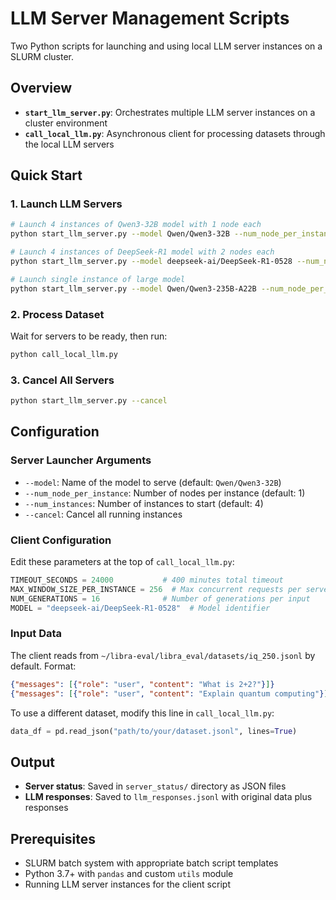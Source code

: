 # LLM Server Management Scripts

Two Python scripts for launching and using local LLM server instances on a SLURM cluster.

## Overview

- **`start_llm_server.py`**: Orchestrates multiple LLM server instances on a cluster environment
- **`call_local_llm.py`**: Asynchronous client for processing datasets through the local LLM servers

## Quick Start

### 1. Launch LLM Servers

```bash
# Launch 4 instances of Qwen3-32B model with 1 node each
python start_llm_server.py --model Qwen/Qwen3-32B --num_node_per_instance 1 --num_instances 4

# Launch 4 instances of DeepSeek-R1 model with 2 nodes each
python start_llm_server.py --model deepseek-ai/DeepSeek-R1-0528 --num_node_per_instance 2 --num_instances 4

# Launch single instance of large model
python start_llm_server.py --model Qwen/Qwen3-235B-A22B --num_node_per_instance 1 --num_instances 1
```

### 2. Process Dataset

Wait for servers to be ready, then run:

```bash
python call_local_llm.py
```

### 3. Cancel All Servers

```bash
python start_llm_server.py --cancel
```

## Configuration

### Server Launcher Arguments

- `--model`: Name of the model to serve (default: `Qwen/Qwen3-32B`)
- `--num_node_per_instance`: Number of nodes per instance (default: 1)
- `--num_instances`: Number of instances to start (default: 4)
- `--cancel`: Cancel all running instances

### Client Configuration

Edit these parameters at the top of `call_local_llm.py`:

```python
TIMEOUT_SECONDS = 24000           # 400 minutes total timeout
MAX_WINDOW_SIZE_PER_INSTANCE = 256  # Max concurrent requests per server
NUM_GENERATIONS = 16              # Number of generations per input
MODEL = "deepseek-ai/DeepSeek-R1-0528"  # Model identifier
```

### Input Data

The client reads from `~/libra-eval/libra_eval/datasets/iq_250.jsonl` by default. Format:

```json
{"messages": [{"role": "user", "content": "What is 2+2?"}]}
{"messages": [{"role": "user", "content": "Explain quantum computing"}]}
```

To use a different dataset, modify this line in `call_local_llm.py`:
```python
data_df = pd.read_json("path/to/your/dataset.jsonl", lines=True)
```

## Output

- **Server status**: Saved in `server_status/` directory as JSON files
- **LLM responses**: Saved to `llm_responses.jsonl` with original data plus responses

## Prerequisites

- SLURM batch system with appropriate batch script templates
- Python 3.7+ with `pandas` and custom `utils` module
- Running LLM server instances for the client script 